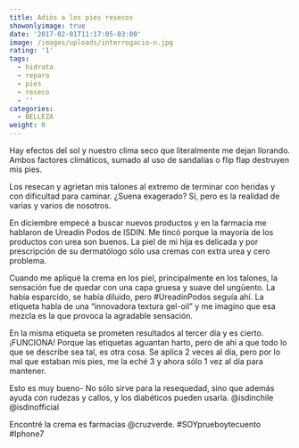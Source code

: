 ```yaml
---
title: Adiós a los pies resecos
showonlyimage: true
date: '2017-02-01T11:17:05-03:00'
image: /images/uploads/interrogacio-n.jpg
rating: '1'
tags:
  - hidrata
  - repara
  - pies
  - reseco
  - ''
categories:
  - BELLEZA
weight: 0
---
```

Hay efectos del sol y nuestro clima seco que literalmente me dejan llorando. Ambos factores climáticos, sumado al uso de sandalias o flip flap destruyen mis pies.

<!--more-->

Los resecan y agrietan mis talones al extremo de terminar con heridas y con dificultad para caminar. ¿Suena exagerado? Sí, pero es la realidad de varias y varios de nosotros.

En diciembre empecé a buscar nuevos productos y en la farmacia me hablaron de Ureadin Podos de ISDIN. Me tincó porque la mayoría de los productos con urea son buenos. La piel de mi hija es delicada y por prescripción de su dermatólogo sólo usa cremas con extra urea y cero problema. 

Cuando me apliqué la crema en los piel, principalmente en los talones, la sensación fue de quedar con una capa gruesa y suave del ungüento. La había esparcido, se había diluido, pero #UreadinPodos seguía ahí. La etiqueta habla de una “innovadora textura gel-oil” y me imagino que esa mezcla es la que provoca la agradable sensación. 

En la misma etiqueta se prometen resultados al tercer día y es cierto. ¡FUNCIONA! Porque las etiquetas aguantan harto, pero de ahí a que todo lo que se describe sea tal, es otra cosa. Se aplica 2 veces al día, pero por lo mal que estaban mis pies, me la eché 3 y ahora sólo 1 vez al día para mantener. 

Esto es muy bueno- No sólo sirve para la resequedad, sino que además ayuda con rudezas y callos, y los diabéticos pueden usarla. @isdinchile @isdinofficial 

Encontré la crema es farmacias @cruzverde. #SOYprueboytecuento #Iphone7
